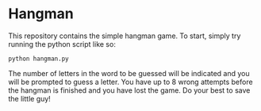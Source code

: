 # Hangman

This repository contains the simple hangman game. To start, simply try running the python script like so:
```
python hangman.py
```
The number of letters in the word to be guessed will be indicated and you will be prompted to guess a letter. You have up to 8 wrong attempts before the hangman is finished and you have lost the game. Do your best to save the little guy!
